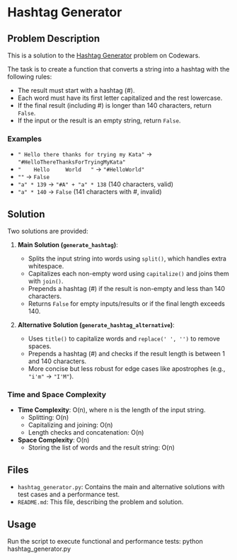# Hashtag Generator

## Problem Description
This is a solution to the [Hashtag Generator](https://www.codewars.com/kata/52449b062fb80683ec000024) problem on Codewars.

The task is to create a function that converts a string into a hashtag with the following rules:
- The result must start with a hashtag (#).
- Each word must have its first letter capitalized and the rest lowercase.
- If the final result (including #) is longer than 140 characters, return `False`.
- If the input or the result is an empty string, return `False`.

### Examples
- `" Hello there thanks for trying my Kata"` → `"#HelloThereThanksForTryingMyKata"`
- `"    Hello     World   "` → `"#HelloWorld"`
- `""` → `False`
- `"a" * 139` → `"#A" + "a" * 138` (140 characters, valid)
- `"a" * 140` → `False` (141 characters with #, invalid)

## Solution
Two solutions are provided:
1. **Main Solution (`generate_hashtag`)**:
   - Splits the input string into words using `split()`, which handles extra whitespace.
   - Capitalizes each non-empty word using `capitalize()` and joins them with `join()`.
   - Prepends a hashtag (#) if the result is non-empty and less than 140 characters.
   - Returns `False` for empty inputs/results or if the final length exceeds 140.

2. **Alternative Solution (`generate_hashtag_alternative`)**:
   - Uses `title()` to capitalize words and `replace(' ', '')` to remove spaces.
   - Prepends a hashtag (#) and checks if the result length is between 1 and 140 characters.
   - More concise but less robust for edge cases like apostrophes (e.g., `"i'm"` → `"I'M"`).

### Time and Space Complexity
- **Time Complexity**: O(n), where n is the length of the input string.
  - Splitting: O(n)
  - Capitalizing and joining: O(n)
  - Length checks and concatenation: O(n)
- **Space Complexity**: O(n)
  - Storing the list of words and the result string: O(n)

## Files
- `hashtag_generator.py`: Contains the main and alternative solutions with test cases and a performance test.
- `README.md`: This file, describing the problem and solution.

## Usage
Run the script to execute functional and performance tests:
python hashtag_generator.py
